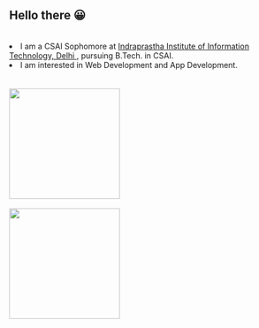 <h2> Hello there 😀</h2>

<br>

<li> I am a CSAI Sophomore at <a href = "https://github.com/IIIT-Delhi"> Indraprastha Institute of Information Technology, Delhi </a>, pursuing B.Tech. in CSAI. </li>
<li> I am interested in Web Development and App Development. </li>

<br>
<br>

<a href="https://github.com/anuraghazra/github-readme-stats">
  <img height=200 align="center" src="https://github-readme-stats.vercel.app/api?username=Vikranth3140&show_icons=true&theme=radical" />
</a>

<br>
<br>

<a href="https://github.com/anuraghazra/convoychat">
  <img height=200 align="center" src="https://github-readme-stats.vercel.app/api/top-langs/?username=Vikranth3140&layout=donut&langs_count=5&card_width=320" />
</a>
